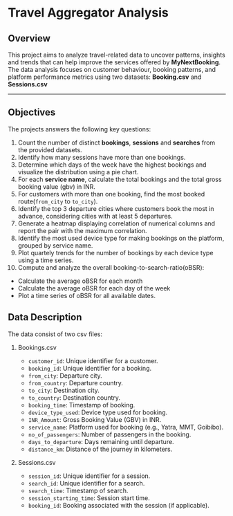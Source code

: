 # Travel Aggregator Analysis

## Overview
This project aims to analyze travel-related data to uncover patterns, insights and trends that can help improve the services offered by **MyNextBooking**. The data analysis focuses on customer behaviour, booking patterns, and platform performance metrics using two datasets: **Booking.csv** and **Sessions.csv**

------
## Objectives 
The projects answers the following key questions:
1. Count the number of distinct **bookings**, **sessions** and **searches** from the provided datasets.
2. Identify how many sessions have more than one bookings. 
3. Determine which days of the week have the highest bookings and visualize the distribution using a pie chart.
4. For each **service name**, calculate the total bookings and the total gross booking value (gbv) in INR.
5. For customers with more than one booking, find the most booked route(`from_city` to `to_city`).
6. Identify the top 3 departure cities where customers book the most in advance, considering cities with at least 5 departures.
7. Generate a heatmap displaying correlation of numerical columns and report the pair with the maximum correlation.
8. Identify the most used device type for making bookings on the platform, grouped by service name.
9. Plot quartely trends for the number of bookings by each device type using a time series.
10. Compute and analyze the overall booking-to-search-ratio(oBSR): 
* Calculate the average oBSR for each month
* Calculate the average oBSR for each day of the week
* Plot a time series of oBSR for all available dates.

## Data Description
The data consist of two csv files:
1. Bookings.csv
    * `customer_id`: Unique identifier for a customer.
    * `booking_id`: Unique identifier for a booking.
    * `from_city`: Departure city.
    * `from_country`: Departure country.
    * `to_city`: Destination city.
    * `to_country`: Destination country.
    * `booking_time`: Timestamp of booking.
    * `device_type_used`: Device type used for booking.
    * `INR_Amount`: Gross Booking Value (GBV) in INR.
    * `service_name`: Platform used for booking (e.g., Yatra, MMT, Goibibo).
    * `no_of_passengers`: Number of passengers in the booking.
    * `days_to_departure`: Days remaining until departure.
    * `distance_km`: Distance of the journey in kilometers.

2. Sessions.csv

    * `session_id`: Unique identifier for a session.
    * `search_id`: Unique identifier for a search.
    * `search_time`: Timestamp of search.
    * `session_starting_time`: Session start time.
    * `booking_id`: Booking associated with the session (if applicable).
